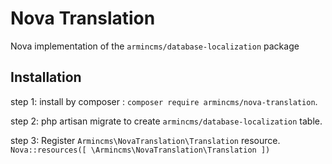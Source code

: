 # Nova Translation
Nova implementation of the `armincms/database-localization` package


## Installation
step 1:
	install by composer : `composer require armincms/nova-translation`.

step 2:
	php artisan migrate to create `armincms/database-localization` table.

step 3: 
	Register `Armincms\NovaTranslation\Translation` resource.
	```
	Nova::resources([
		\Armincms\NovaTranslation\Translation
	])
	```